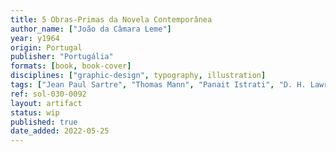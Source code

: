 ```yaml
---
title: 5 Obras-Primas da Novela Contemporânea
author_name: ["João da Câmara Leme"]
year: y1964
origin: Portugal
publisher: "Portugália"
formats: [book, book-cover]
disciplines: ["graphic-design", typography, illustration]
tags: ["Jean Paul Sartre", "Thomas Mann", "Panait Istrati", "D. H. Lawrence"]
ref: sol-030-0092
layout: artifact
status: wip
published: true
date_added: 2022-05-25
---
```

